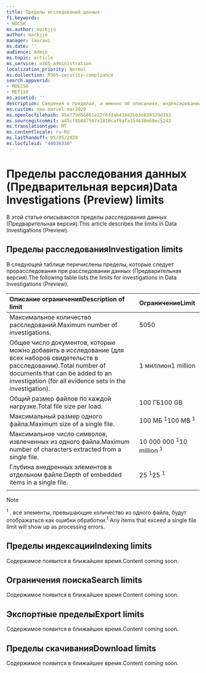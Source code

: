 ```yaml
---
title: Пределы исследований данных
f1.keywords:
- NOCSH
ms.author: markjjo
author: markjjo
manager: laurawi
ms.date: ''
audience: Admin
ms.topic: article
ms.service: o365-administration
localization_priority: Normal
ms.collection: M365-security-compliance
search.appverid:
- MOE150
- MET150
ms.assetid: ''
description: Сведения о пределах, а именно об описаниях, индексировании, поиске, экспорте и при расследовании данных (Предварительная версия).
ms.custom: seo-marvel-mar2020
ms.openlocfilehash: 95e779d56861e22f6fdab41442bb3e839329d193
ms.sourcegitcommit: a45cf8b887587a1810caf9afa354638e68ec5243
ms.translationtype: MT
ms.contentlocale: ru-RU
ms.lasthandoff: 05/05/2020
ms.locfileid: "44036336"
---
```

# <a name="data-investigations-preview-limits"></a><span data-ttu-id="2d2ca-103">Пределы расследования данных (Предварительная версия)</span><span class="sxs-lookup"><span data-stu-id="2d2ca-103">Data Investigations (Preview) limits</span></span>

<span data-ttu-id="2d2ca-104">В этой статье описываются пределы расследования данных (Предварительная версия).</span><span class="sxs-lookup"><span data-stu-id="2d2ca-104">This article describes the limits in Data Investigations (Preview).</span></span>

## <a name="investigation-limits"></a><span data-ttu-id="2d2ca-105">Пределы расследования</span><span class="sxs-lookup"><span data-stu-id="2d2ca-105">Investigation limits</span></span>

<span data-ttu-id="2d2ca-106">В следующей таблице перечислены пределы, которые следует прорасследования при расследовании данных (Предварительная версия).</span><span class="sxs-lookup"><span data-stu-id="2d2ca-106">The following table lists the limits for investigations in Data Investigations (Preview).</span></span> 
    
  |<span data-ttu-id="2d2ca-107">**Описание ограничения**</span><span class="sxs-lookup"><span data-stu-id="2d2ca-107">**Description of limit**</span></span>|<span data-ttu-id="2d2ca-108">**Ограничение**</span><span class="sxs-lookup"><span data-stu-id="2d2ca-108">**Limit**</span></span>|
  |:-----|:-----|
  |<span data-ttu-id="2d2ca-109">Максимальное количество расследований.</span><span class="sxs-lookup"><span data-stu-id="2d2ca-109">Maximum number of investigations.</span></span>  <br/> |<span data-ttu-id="2d2ca-110">50</span><span class="sxs-lookup"><span data-stu-id="2d2ca-110">50</span></span>  <br/> |
  |<span data-ttu-id="2d2ca-111">Общее число документов, которые можно добавить в исследование (для всех наборов свидетельств в расследовании).</span><span class="sxs-lookup"><span data-stu-id="2d2ca-111">Total number of documents that can be added to an investigation (for all evidence sets in the investigation).</span></span>  <br/> |<span data-ttu-id="2d2ca-112">1 миллион</span><span class="sxs-lookup"><span data-stu-id="2d2ca-112">1 million</span></span>  <br/> |
  |<span data-ttu-id="2d2ca-113">Общий размер файлов по каждой нагрузке.</span><span class="sxs-lookup"><span data-stu-id="2d2ca-113">Total file size per load.</span></span>  <br/> |<span data-ttu-id="2d2ca-114">100 ГБ</span><span class="sxs-lookup"><span data-stu-id="2d2ca-114">100 GB</span></span>  <br/> |
  |<span data-ttu-id="2d2ca-115">Максимальный размер одного файла.</span><span class="sxs-lookup"><span data-stu-id="2d2ca-115">Maximum size of a single file.</span></span>   <br/> |<span data-ttu-id="2d2ca-116">100 МБ <sup>1</sup></span><span class="sxs-lookup"><span data-stu-id="2d2ca-116">100 MB <sup>1</sup></span></span> <br/> |
  |<span data-ttu-id="2d2ca-117">Максимальное число символов, извлеченных из одного файла.</span><span class="sxs-lookup"><span data-stu-id="2d2ca-117">Maximum number of characters extracted from a single file.</span></span>  <br/> |<span data-ttu-id="2d2ca-118">10 000 000 <sup>1</sup></span><span class="sxs-lookup"><span data-stu-id="2d2ca-118">10 million <sup>1</sup></span></span> <br/> |
  |<span data-ttu-id="2d2ca-119">Глубина внедренных элементов в отдельном файле.</span><span class="sxs-lookup"><span data-stu-id="2d2ca-119">Depth of embedded items in a single file.</span></span>  <br/> |<span data-ttu-id="2d2ca-120">25 <sup>1</sup></span><span class="sxs-lookup"><span data-stu-id="2d2ca-120">25 <sup>1</sup></span></span> <br/> |
|||
> [!NOTE]
><span data-ttu-id="2d2ca-121"><sup>1</sup> . все элементы, превышающие количество из одного файла, будут отображаться как ошибки обработки.</span><span class="sxs-lookup"><span data-stu-id="2d2ca-121"><sup>1</sup>  Any items that exceed a single file limit will show up as processing errors.</span></span>

## <a name="indexing-limits"></a><span data-ttu-id="2d2ca-122">Пределы индексации</span><span class="sxs-lookup"><span data-stu-id="2d2ca-122">Indexing limits</span></span>

<span data-ttu-id="2d2ca-123">Содержимое появится в ближайшее время.</span><span class="sxs-lookup"><span data-stu-id="2d2ca-123">Content coming soon.</span></span>

## <a name="search-limits"></a><span data-ttu-id="2d2ca-124">Ограничения поиска</span><span class="sxs-lookup"><span data-stu-id="2d2ca-124">Search limits</span></span>

<span data-ttu-id="2d2ca-125">Содержимое появится в ближайшее время.</span><span class="sxs-lookup"><span data-stu-id="2d2ca-125">Content coming soon.</span></span>

## <a name="export-limits"></a><span data-ttu-id="2d2ca-126">Экспортные пределы</span><span class="sxs-lookup"><span data-stu-id="2d2ca-126">Export limits</span></span>

<span data-ttu-id="2d2ca-127">Содержимое появится в ближайшее время.</span><span class="sxs-lookup"><span data-stu-id="2d2ca-127">Content coming soon.</span></span>

## <a name="download-limits"></a><span data-ttu-id="2d2ca-128">Пределы скачивания</span><span class="sxs-lookup"><span data-stu-id="2d2ca-128">Download limits</span></span>

<span data-ttu-id="2d2ca-129">Содержимое появится в ближайшее время.</span><span class="sxs-lookup"><span data-stu-id="2d2ca-129">Content coming soon.</span></span>

